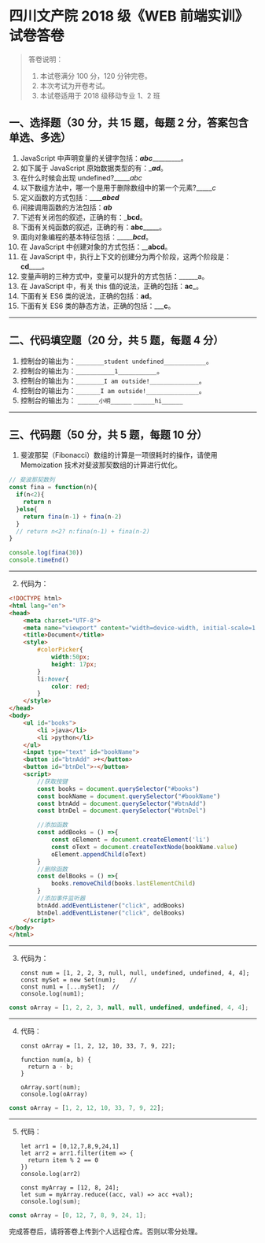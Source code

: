 # 四川文产院 2018 级《WEB 前端实训》试卷答卷

> 答卷说明：
> 1. 本试卷满分 100 分，120 分钟完卷。
> 2. 本次考试为开卷考试。
> 3. 本试卷适用于 2018 级移动专业 1、2 班

## 一、选择题（30 分，共 15 题，每题 2 分，答案包含单选、多选）

1. JavaScript 中声明变量的关键字包括：___abc____________。
2. 如下属于 JavaScript 原始数据类型的有：______ad_____。
3. 在什么时候会出现 undefined?______abc_
4. 以下数组方法中，哪一个是用于删除数组中的第一个元素?______c_
5. 定义函数的方式包括：_______abcd___
6. 间接调用函数的方法包括：_____ab_____
7. 下述有关闭包的叙述，正确的有：_______bcd______。
8. 下面有关纯函数的叙述，正确的有：______abc___________。
9. 面向对象编程的基本特征包括：____________bcd_______。
10. 在 JavaScript 中创建对象的方式包括：__________abcd________。
11. 在 JavaScript 中，执行上下文的创建分为两个阶段，这两个阶段是：____cd________。
12. 变量声明的三种方式中，变量可以提升的方式包括：______a。
13. 在 JavaScript 中，有关 this 值的说法，正确的包括：______ac_______。
14. 下面有关 ES6 类的说法，正确的包括：______ad______。
15. 下面有关 ES6 类的静态方法，正确的包括：_____c__。

------

## 二、代码填空题（20 分，共 5 题，每题 4 分）

1. 控制台的输出为：`________student undefined____________`。
2. 控制台的输出为：`___________1___________`。
3. 控制台的输出为：`________I am outside!______________`。
4. 控制台的输出为：`_______I am outside!_______________`。
5. 控制台的输出为：
    `______小明______`
    `______hi______`
-------

## 三、代码题（50 分，共 5 题，每题 10 分）

1. 斐波那契（Fibonacci）数组的计算是一项很耗时的操作，请使用 Memoization 技术对斐波那契数组的计算进行优化。

```js
// 斐波那契数列
const fina = function(n){
  if(n<2){
    return n
  }else{
    return fina(n-1) + fina(n-2)
  }
  // return n<2? n:fina(n-1) + fina(n-2)
}

console.log(fina(30))
console.timeEnd()
```

-------

2. 代码为：

```html
<!DOCTYPE html>
<html lang="en">
<head>
    <meta charset="UTF-8">
    <meta name="viewport" content="width=device-width, initial-scale=1.0">
    <title>Document</title>
    <style>
        #colorPicker{
            width:50px;
            height: 17px;
        }
        li:hover{
            color: red;
        }
    </style>
</head>
<body>
    <ul id="books">
        <li >java</li>
        <li >python</li>
    </ul>
    <input type="text" id="bookName">
    <button id="btnAdd" >+</button>
    <button id="btnDel">-</button>
    <script>
        //获取按键
        const books = document.querySelector("#books")
        const bookName = document.querySelector("#bookName")
        const btnAdd = document.querySelector("#btnAdd")
        const btnDel = document.querySelector("#btnDel")

        //添加函数
        const addBooks = () =>{
            const oElement = document.createElement('li')
            const oText = document.createTextNode(bookName.value)
            oElement.appendChild(oText)
        }
        //删除函数
        const delBooks = () =>{
            books.removeChild(books.lastElementChild)
        }
        //添加事件监听器
        btnAdd.addEventListener("click", addBooks)
        btnDel.addEventListener("click", delBooks)
    </script>
</body>
</html>
```

-------

3. 代码为：

   ```
   const num = [1, 2, 2, 3, null, null, undefined, undefined, 4, 4];
   const mySet = new Set(num);    //
   const num1 = [...mySet];  // 
   console.log(num1);
   ```

```js
const oArray = [1, 2, 2, 3, null, null, undefined, undefined, 4, 4];

```

-------

4. 代码：

   ```
   const oArray = [1, 2, 12, 10, 33, 7, 9, 22];
   
   function num(a, b) {
     return a - b;
   }
   
   oArray.sort(num);   
   console.log(oArray)
   ```

```js
const oArray = [1, 2, 12, 10, 33, 7, 9, 22];

```

-------

5. 代码：

   ```
   let arr1 = [0,12,7,8,9,24,1]
   let arr2 = arr1.filter(item => {
     return item % 2 == 0
   })
   console.log(arr2)
   
   const myArray = [12, 8, 24];
   let sum = myArray.reduce((acc, val) => acc +val);
   console.log(sum);
   ```

```js
const oArray = [0, 12, 7, 8, 9, 24, 1];

```





完成答卷后，请将答卷上传到个人远程仓库。否则以零分处理。

​        